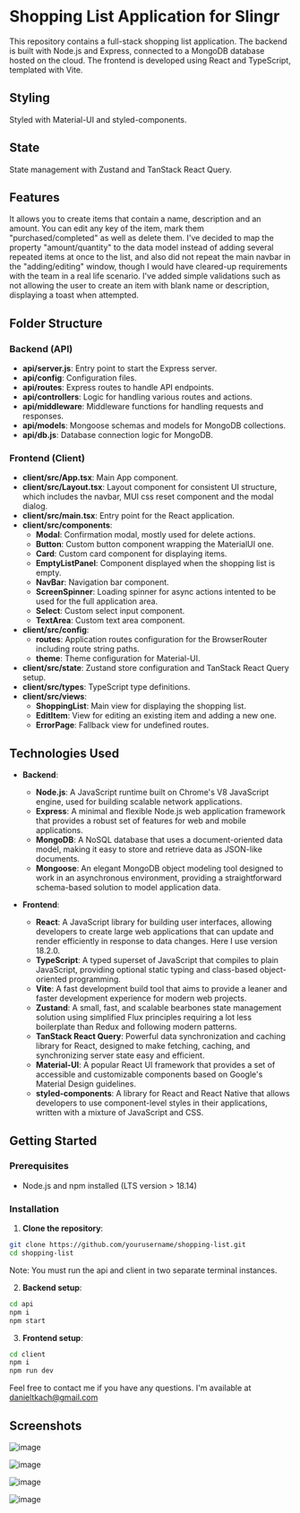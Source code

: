 # Shopping List Application for Slingr

This repository contains a full-stack shopping list application. The backend is built with Node.js and Express, connected to a MongoDB database hosted on the cloud. The frontend is developed using React and TypeScript, templated with Vite.

## Styling
Styled with Material-UI and styled-components.

## State
State management with Zustand and TanStack React Query.

## Features
It allows you to create items that contain a name, description and an amount. You can edit any key of the item, mark them "purchased/completed" as well as delete them. I've decided to map the property "amount/quantity" to the data model instead of adding several repeated items at once to the list, and also did not repeat the main navbar in the "adding/editing" window, though I would have cleared-up requirements with the team in a real life scenario. 
I've added simple validations such as not allowing the user to create an item with blank name or description, displaying a toast when attempted. 


## Folder Structure

### Backend (API)

- **api/server.js**: Entry point to start the Express server.
- **api/config**: Configuration files.
- **api/routes**: Express routes to handle API endpoints.
- **api/controllers**: Logic for handling various routes and actions.
- **api/middleware**: Middleware functions for handling requests and responses.
- **api/models**: Mongoose schemas and models for MongoDB collections.
- **api/db.js**: Database connection logic for MongoDB.

### Frontend (Client)

- **client/src/App.tsx**: Main App component.
- **client/src/Layout.tsx**: Layout component for consistent UI structure, which includes the navbar, MUI css reset component and the modal dialog.
- **client/src/main.tsx**: Entry point for the React application.
- **client/src/components**:
  - **Modal**: Confirmation modal, mostly used for delete actions.
  - **Button**: Custom button component wrapping the MaterialUI one.
  - **Card**: Custom card component for displaying items.
  - **EmptyListPanel**: Component displayed when the shopping list is empty.
  - **NavBar**: Navigation bar component.
  - **ScreenSpinner**: Loading spinner for async actions intented to be used for the full application area.
  - **Select**: Custom select input component.
  - **TextArea**: Custom text area component.
- **client/src/config**:
  - **routes**: Application routes configuration for the BrowserRouter including route string paths.
  - **theme**: Theme configuration for Material-UI.
- **client/src/state**: Zustand store configuration and TanStack React Query setup.
- **client/src/types**: TypeScript type definitions.
- **client/src/views**:
  - **ShoppingList**: Main view for displaying the shopping list.
  - **EditItem**: View for editing an existing item and adding a new one.
  - **ErrorPage**: Fallback view for undefined routes.

## Technologies Used

- **Backend**:
  - **Node.js**: A JavaScript runtime built on Chrome's V8 JavaScript engine, used for building scalable network applications.
  - **Express**: A minimal and flexible Node.js web application framework that provides a robust set of features for web and mobile applications.
  - **MongoDB**: A NoSQL database that uses a document-oriented data model, making it easy to store and retrieve data as JSON-like documents.
  - **Mongoose**: An elegant MongoDB object modeling tool designed to work in an asynchronous environment, providing a straightforward schema-based solution to model application data.

- **Frontend**:
  - **React**: A JavaScript library for building user interfaces, allowing developers to create large web applications that can update and render efficiently in response to data changes. Here I use version 18.2.0.
  - **TypeScript**: A typed superset of JavaScript that compiles to plain JavaScript, providing optional static typing and class-based object-oriented programming.
  - **Vite**: A fast development build tool that aims to provide a leaner and faster development experience for modern web projects.
  - **Zustand**: A small, fast, and scalable bearbones state management solution using simplified Flux principles requiring a lot less boilerplate than Redux and following modern patterns.
  - **TanStack React Query**: Powerful data synchronization and caching library for React, designed to make fetching, caching, and synchronizing server state easy and efficient.
  - **Material-UI**: A popular React UI framework that provides a set of accessible and customizable components based on Google's Material Design guidelines.
  - **styled-components**: A library for React and React Native that allows developers to use component-level styles in their applications, written with a mixture of JavaScript and CSS.

## Getting Started

### Prerequisites

- Node.js and npm installed (LTS version > 18.14)

### Installation

1. **Clone the repository**:
```sh
git clone https://github.com/yourusername/shopping-list.git
cd shopping-list
```

Note: You must run the api and client in two separate terminal instances.

2. **Backend setup**:
```sh
cd api
npm i
npm start
```

3. **Frontend setup**:
```sh
cd client
npm i
npm run dev
```
Feel free to contact me if you have any questions. I'm available at danieltkach@gmail.com

## Screenshots
![image](https://github.com/danieltkach/slingr-challenge/assets/70539591/8d0008f3-0f2b-4046-a55f-a0fe9e0f94db)

![image](https://github.com/danieltkach/slingr-challenge/assets/70539591/8f9b6eae-fffb-4094-a5c3-45b175b3e33d)

![image](https://github.com/danieltkach/slingr-challenge/assets/70539591/31bd53df-3d6e-4660-b05c-a9bac1ef5423)

![image](https://github.com/danieltkach/slingr-challenge/assets/70539591/2de78b75-3fd1-463b-8ebb-3ab406ddf67d)



